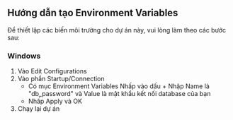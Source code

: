 ## Hướng dẫn tạo Environment Variables

Để thiết lập các biến môi trường cho dự án này, vui lòng làm theo các bước sau:

### Windows
1. Vào Edit Configurations
2. Vào phần Startup/Connection
   - Có mục Environment Variables
       Nhấp vào dấu +
       Nhập Name là "db_password" và Value là mật khẩu kết nối database của bạn
   - Nhấp Apply và OK
3. Chạy lại dự án
